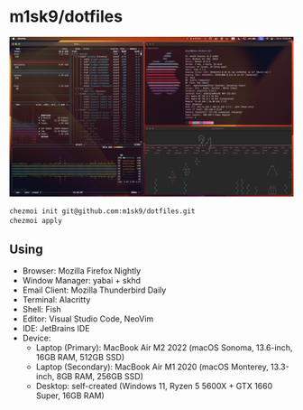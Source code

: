 # m1sk9/dotfiles

![screenshot](./screenshot.png)

```sh
chezmoi init git@github.com:m1sk9/dotfiles.git
chezmoi apply
```

## Using

- Browser: Mozilla Firefox Nightly
- Window Manager: yabai + skhd
- Email Client: Mozilla Thunderbird Daily
- Terminal: Alacritty
- Shell: Fish
- Editor: Visual Studio Code, NeoVim
- IDE: JetBrains IDE
- Device:
    - Laptop (Primary): MacBook Air M2 2022 (macOS Sonoma, 13.6-inch, 16GB RAM, 512GB SSD)
    - Laptop (Secondary): MacBook Air M1 2020 (macOS Monterey, 13.3-inch, 8GB RAM, 256GB SSD)
    - Desktop: self-created (Windows 11, Ryzen 5 5600X + GTX 1660 Super, 16GB RAM)
